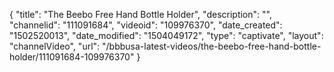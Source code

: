 {
    "title": "The Beebo Free Hand Bottle Holder",
    "description": "",
    "channelid": "111091684",
    "videoid": "109976370",
    "date_created": "1502520013",
    "date_modified": "1504049172",
    "type": "captivate",
    "layout": "channelVideo",
    "url": "\/bbbusa-latest-videos\/the-beebo-free-hand-bottle-holder\/111091684-109976370"
}